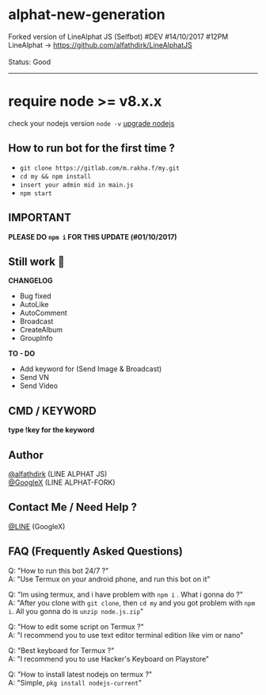 # alphat-new-generation
Forked version of LineAlphat JS (Selfbot) #DEV #14/10/2017 #12PM
<br>LineAlphat -> https://github.com/alfathdirk/LineAlphatJS<br><br>Status: Good

<hr>

# require node >= v8.x.x
check your nodejs version
`node -v`
[upgrade nodejs](https://google.com/)


How to run bot for the first time ?
------
- `git clone https://gitlab.com/m.rakha.f/my.git`
- `cd my && npm install`
- `insert your admin mid in main.js`
- `npm start`

IMPORTANT
------
**PLEASE DO `npm i` FOR THIS UPDATE (#01/10/2017)**

Still work :construction_worker:
----
**CHANGELOG**
- Bug fixed
- AutoLike
- AutoComment
- Broadcast
- CreateAlbum
- GroupInfo

**TO - DO**
- Add keyword for (Send Image & Broadcast)
- Send VN
- Send Video

CMD / KEYWORD
------
**type !key for the keyword**

Author
------
[@alfathdirk](https://instagram.com/alfathdirk) (LINE ALPHAT JS)<br>
[@GoogleX](https://fb.me/m.rakha.f) (LINE ALPHAT-FORK)

Contact Me / Need Help ?
------
[@LINE](http://line.me/ti/p/MB6mnZWbu_) (GoogleX)

FAQ (Frequently Asked Questions)
------
Q: "How to run this bot 24/7 ?"<br>
A: "Use Termux on your android phone, and run this bot on it"<br>

Q: "Im using termux, and i have problem with `npm i` . What i gonna do ?"<br>
A: "After you clone with `git clone`, then `cd my` and you got problem with `npm i`. All you gonna do is `unzip node.js.zip`"<br>

Q: "How to edit some script on Termux ?"<br>
A: "I recommend you to use text editor terminal edition like vim or nano"<br>

Q: "Best keyboard for Termux ?"<br>
A: "I recommend you to use Hacker's Keyboard on Playstore"<br>

Q: "How to install latest nodejs on termux ?"<br>
A: "Simple, `pkg install nodejs-current`"
